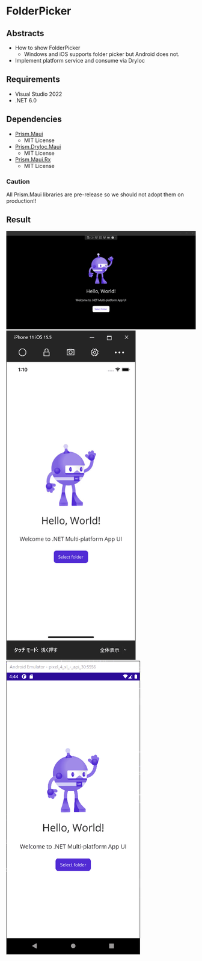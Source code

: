 # FolderPicker 

## Abstracts

* How to show FolderPicker
  * Windows and iOS supports folder picker but Android does not.
* Implement platform service and consume via DryIoc

## Requirements

* Visual Studio 2022
* .NET 6.0

## Dependencies

* [Prism.Maui](https://github.com/PrismLibrary/Prism.Maui)
  * MIT License
* [Prism.DryIoc.Maui](https://github.com/PrismLibrary/Prism.Maui)
  * MIT License
* [Prism.Maui.Rx](https://github.com/PrismLibrary/Prism.Maui)
  * MIT License

### Caution

All Prism.Maui libraries are pre-release so we should not adopt them on production!!

## Result

<img src="images/windows.gif?raw=true" title="windows"/>
<img src="images/ios.gif?raw=true" title="ios"/>
<img src="images/android.gif?raw=true" title="android"/>
